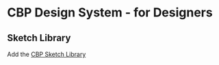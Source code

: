 # CBP Design System - for Designers

## Sketch Library

Add the [CBP Sketch Library](sketch://add-library?url=https%3A%2F%2Fus-cbp.github.io%2Fcbp-ds-for-designers%2FCBP%20DS%20SKETCH%20LIBRARY.sketch)

